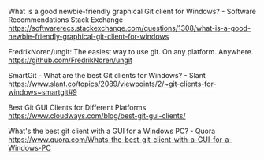 What is a good newbie-friendly graphical Git client for Windows? - Software Recommendations Stack Exchange
 https://softwarerecs.stackexchange.com/questions/1308/what-is-a-good-newbie-friendly-graphical-git-client-for-windows

FredrikNoren/ungit: The easiest way to use git. On any platform. Anywhere.
 https://github.com/FredrikNoren/ungit

SmartGit - What are the best Git clients for Windows? - Slant
 https://www.slant.co/topics/2089/viewpoints/2/~git-clients-for-windows~smartgit#9

Best Git GUI Clients for Different Platforms
 https://www.cloudways.com/blog/best-git-gui-clients/

What's the best git client with a GUI for a Windows PC? - Quora
 https://www.quora.com/Whats-the-best-git-client-with-a-GUI-for-a-Windows-PC
